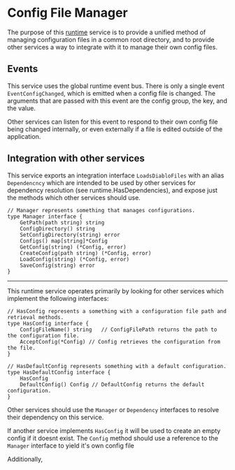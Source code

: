 # Config File Manager
The purpose of this [runtime](https://github.com/gravestench/runtime) service is 
to provide a unified method of managing configuration files in a common root
directory, and to provide other services a way to integrate with it to manage 
their own config files.

## Events
This service uses the global runtime event bus. There is only a single event
`EventConfigChanged`, which is emitted when a config file is changed. The 
arguments that are passed with this event are the config group, the key, and 
the value. 

Other services can listen for this event to respond to their own 
config file being changed internally, or even externally if a file is edited
outside of the application.

## Integration with other services
This service exports an integration interface `LoadsDiabloFiles` with an alias
`Dependencncy` which are intended to be used by other services for dependency
resolution (see runtime.HasDependencies), and expose just the methods which
other services should use.
```golang
// Manager represents something that manages configurations.
type Manager interface {
    GetPath(path string) string
    ConfigDirectory() string
    SetConfigDirectory(string) error
    Configs() map[string]*Config
    GetConfig(string) (*Config, error)
    CreateConfig(path string) (*Config, error)
    LoadConfig(string) (*Config, error)
    SaveConfig(string) error
}
```

_________________

This runtime service operates primarily by looking for other services which 
implement the following interfaces: 
```golang
// HasConfig represents a something with a configuration file path and retrieval methods.
type HasConfig interface {
    ConfigFileName() string   // ConfigFilePath returns the path to the configuration file.
    AcceptConfig(*Config) // Config retrieves the configuration from the file.
}
```

```golang
// HasDefaultConfig represents something with a default configuration.
type HasDefaultConfig interface {
    HasConfig
    DefaultConfig() Config // DefaultConfig returns the default configuration.
}
````

Other services should use the `Manager` or `Dependency` interfaces to resolve
their dependency on this service.

If another service implements `HasConfig` it will be used to create an empty 
config if it doesnt exist. The `Config` method should use a reference to the
`Manager` interface to yield it's own config file

Additionally, 
